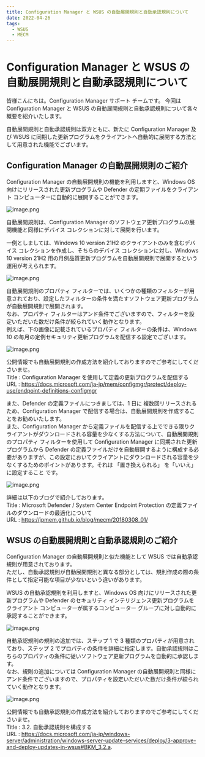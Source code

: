 ```yaml
---
title: Configuration Manager と WSUS の自動展開規則と自動承認規則について
date: 2022-04-26
tags:
  - WSUS
  - MECM
---
```


# Configuration Manager と WSUS の自動展開規則と自動承認規則について

皆様こんにちは。Configuration Manager サポート チームです。
今回は Configuration Manager と WSUS の自動展開規則と自動承認規則について各々概要を紹介いたします。  

自動展開規則と自動承認規則は双方ともに、新たに Configuration Manager 及び WSUS に同期した更新プログラムをクライアントへ自動的に展開する方法として用意された機能でございます。

## Configuration Manager の自動展開規則のご紹介
Configuration Manager の自動展開規則の機能を利用しますと、Windows OS 向けにリリースされた更新プログラムや Defender の定期ファイルをクライアント コンピューターに自動的に展開することができます。

![image.png](./2022-04-26_01/2.png)

自動展開規則は、Configuration Manager のソフトウェア更新プログラムの展開機能と同様にデバイス コレクションに対して展開を行います。  

一例としましては、Windows 10 version 21H2 のクライアントのみを含むデバイス コレクションを作成し、そちらのデバイス コレクションに対し、Windows 10 version 21H2 用の月例品質更新プログラムを自動展開規則で展開するという運用が考えられます。

![image.png](./2022-04-26_01/3.png)

自動展開規則のプロパティ フィルターでは、いくつかの種類のフィルターが用意されており、設定したフィルターの条件を満たすソフトウェア更新プログラムが自動展開規則で展開されます。  
なお、プロパティ フィルターはアンド条件でございますので、フィルターを設定いただいた数だけ条件が絞られていく動作となります。  
例えば、下の画像に記載されているプロパティ フィルターの条件は、Windows 10 の毎月の定例セキュリティ更新プログラムを配信する設定でございます。

![image.png](./2022-04-26_01/4.png)

公開情報でも自動展開規則の作成方法を紹介しておりますのでご参考にしてくださいませ。  
Title : Configuration Manager を使用して定義の更新プログラムを配信する  
URL : https://docs.microsoft.com/ja-jp/mem/configmgr/protect/deploy-use/endpoint-definitions-configmgr

また、Defender の定義ファイルにつきましては、1 日に 複数回リリースされるため、Configuration Manager で配信する場合は、自動展開規則を作成することをお勧めいたします。  
また、Configuration Manager から定義ファイルを配信する上でできる限りクライアントがダウンロードされる容量を少なくする方法について、自動展開規則のプロパティ フィルターを使用して Configuration Manager に同期された更新プログラムから Defender の定義ファイルだけを自動展開するように構成する必要がありますが、この設定においてクライアントにダウンロードされる容量を少なくするためのポイントがあります。それは 「置き換えられる」 を「いいえ」に設定すること です。

![image.png](./2022-04-26_01/8.png)

詳細は以下のブログで紹介しております。  
Title : Microsoft Defender / System Center Endpoint Protection の定義ファイルのダウンロードの最適化について  
URL : https://jpmem.github.io/blog/mecm/20180308_01/


## WSUS の自動展開規則と自動承認規則のご紹介
Configuration Manager の自動展開規則と似た機能として WSUS では自動承認規則が用意されております。  
ただし、自動承認規則が自動展開規則と異なる部分としては、規則作成の際の条件として指定可能な項目が少ないという違いがあります。

WSUS の自動承認規則を利用しますと、Windows OS 向けにリリースされた更新プログラムや Defender のセキュリティ インテリジェンス更新プログラムをクライアント コンピューターが属するコンピューター グループに対し自動的に承認することができます。

![image.png](./2022-04-26_01/5.png)

自動承認規則の規則の追加では、ステップ 1 で 3 種類のプロパティが用意されており、ステップ 2 でプロパティの条件を詳細に指定します。自動承認規則はこちらのプロパティの条件に従いソフトウェア更新プログラムを自動的に承認します。  
なお、規則の追加については Configuration Manager の自動展開規則と同様にアンド条件でございますので、プロパティを設定いただいた数だけ条件が絞られていく動作となります。

![image.png](./2022-04-26_01/7.png)

公開情報でも自動承認規則の作成方法を紹介しておりますのでご参考にしてくださいませ。  
Title : 3.2. 自動承認規則を構成する  
URL : https://docs.microsoft.com/ja-jp/windows-server/administration/windows-server-update-services/deploy/3-approve-and-deploy-updates-in-wsus#BKM_3.2.a.